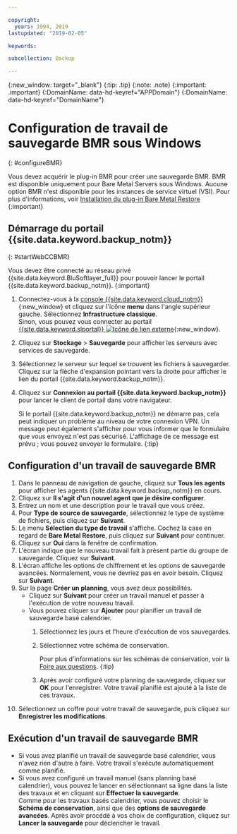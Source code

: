 ```yaml
---

copyright:
  years: 1994, 2019
lastupdated: "2019-02-05"

keywords:

subcollection: Backup

---
```

{:new_window: target="_blank"}
{:tip: .tip}
{:note: .note}
{:important: .important}
{:DomainName: data-hd-keyref="APPDomain"}
{:DomainName: data-hd-keyref="DomainName"}

# Configuration de travail de sauvegarde BMR sous Windows
{: #configureBMR}

Vous devez acquérir le plug-in BMR pour créer une sauvegarde BMR. BMR est disponible uniquement pour Bare Metal Servers sous Windows. Aucune option BMR n'est disponible pour les instances de service virtuel (VSI). Pour plus d'informations, voir [Installation du plug-in Bare Metal Restore](bmr-plugin.html)
{:important}

## Démarrage du portail {{site.data.keyword.backup_notm}}
{: #startWebCCBMR}

Vous devez être connecté au réseau privé {{site.data.keyword.BluSoftlayer_full}} pour pouvoir lancer le portail {{site.data.keyword.backup_notm}}.
{:important}

1. Connectez-vous à la [console {{site.data.keyword.cloud_notm}}](https://{DomainName}/){:new_window} et cliquez sur l'icône **menu** dans l'angle supérieur gauche. Sélectionnez **Infrastructure classique**.<br/>
   Sinon, vous pouvez vous connecter au portail [{{site.data.keyword.slportal}} ![Icône de lien externe](../../icons/launch-glyph.svg "Icône de lien externe")](https://control.softlayer.com/){:new_window}.
2. Cliquez sur **Stockage** > **Sauvegarde** pour afficher les serveurs avec services de sauvegarde.
3. Sélectionnez le serveur sur lequel se trouvent les fichiers à sauvegarder. Cliquez sur la flèche d'expansion pointant vers la droite pour afficher le lien du portail {{site.data.keyword.backup_notm}}.
4. Cliquez sur **Connexion au portail {{site.data.keyword.backup_notm}}** pour lancer le client de portail dans votre navigateur.

   Si le portail {{site.data.keyword.backup_notm}} ne démarre pas, cela peut indiquer un problème au niveau de votre connexion VPN. Un message peut également s'afficher pour vous informer que le formulaire que vous envoyez n'est pas sécurisé. L'affichage de ce message est prévu ; vous pouvez envoyer le formulaire.
   {:tip}

## Configuration d'un travail de sauvegarde BMR

1. Dans le panneau de navigation de gauche, cliquez sur **Tous les agents** pour afficher les agents {{site.data.keyword.backup_notm}} en cours.
2. Cliquez sur **Il s'agit d'un nouvel agent que je désire configurer**.
3. Entrez un nom et une description pour le travail que vous créez.
4. Pour **Type de source de sauvegarde**, sélectionnez le type de système de fichiers, puis cliquez sur **Suivant**.
5. Le menu **Sélection du type de travail** s'affiche. Cochez la case en regard de **Bare Metal Restore**, puis cliquez sur **Suivant** pour continuer.
6. Cliquez sur **Oui** dans la fenêtre de confirmation.
7. L'écran indique que le nouveau travail fait à présent partie du groupe de sauvegarde. Cliquez sur **Suivant**.
8. L'écran affiche les options de chiffrement et les options de sauvegarde avancées. Normalement, vous ne devriez pas en avoir besoin. Cliquez sur **Suivant**.   
9. Sur la page **Créer un planning**, vous avez deux possibilités.
   - Cliquez sur **Suivant** pour créer un travail manuel et passer à l'exécution de votre nouveau travail.
   - Vous pouvez cliquer sur **Ajouter** pour planifier un travail de sauvegarde basé calendrier.
     1. Sélectionnez les jours et l'heure d'exécution de vos sauvegardes.
     2. Sélectionnez votre schéma de conservation.

        Pour plus d'informations sur les schémas de conservation, voir la [Foire aux questions](/docs/infrastructure/Backup?topic=Backup-faqs).
        {:tip}
     3. Après avoir configuré votre planning de sauvegarde, cliquez sur **OK** pour l'enregistrer. Votre travail planifié est ajouté à la liste de ces travaux.
10. Sélectionnez un coffre pour votre travail de sauvegarde, puis cliquez sur **Enregistrer les modifications**.


## Exécution d'un travail de sauvegarde BMR

  - Si vous avez planifié un travail de sauvegarde basé calendrier, vous n'avez rien d'autre à faire. Votre travail s'exécute automatiquement comme planifié.
  - Si vous avez configuré un travail manuel (sans planning basé calendrier), vous pouvez le lancer en sélectionnant sa ligne dans la liste des travaux et en cliquant sur **Effectuer la sauvegarde**. <br/> Comme pour les travaux basés calendrier, vous pouvez choisir le **Schéma de conservation**, ainsi que des **options de sauvegarde avancées**. Après avoir procédé à vos choix de configuration, cliquez sur **Lancer la sauvegarde** pour déclencher le travail.
